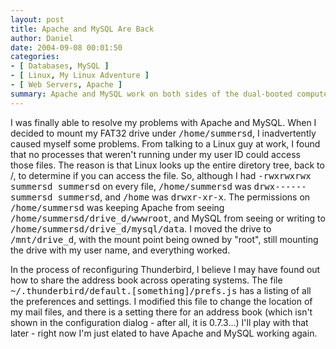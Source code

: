 ```yaml
---
layout: post
title: Apache and MySQL Are Back
author: Daniel
date: 2004-09-08 00:01:50
categories:
- [ Databases, MySQL ]
- [ Linux, My Linux Adventure ]
- [ Web Servers, Apache ]
summary: Apache and MySQL work on both sides of the dual-booted computer now
---
```


I was finally able to resolve my problems with Apache and MySQL. When I decided to mount my FAT32 drive under <tt>/home/summersd</tt>, I inadvertently caused myself some problems. From talking to a Linux guy at work, I found that no processes that weren't running under my user ID could access those files. The reason is that Linux looks up the entire diretory tree, back to /, to determine if you can access the file. So, although I had <tt>-rwxrwxrwx summersd summersd</tt> on every file, <tt>/home/summersd</tt> was <tt>drwx------ summersd summersd</tt>, and <tt>/home</tt> was <tt>drwxr-xr-x</tt>. The permissions on <tt>/home/summersd</tt> was keeping Apache from seeing <tt>/home/summersd/drive\_d/wwwroot</tt>, and MySQL from seeing or writing to <tt>/home/summersd/drive\_d/mysql/data</tt>. I moved the drive to <tt>/mnt/drive\_d</tt>, with the mount point being owned by "root", still mounting the drive with my user name, and everything worked.

In the process of reconfiguring Thunderbird, I believe I may have found out how to share the address book across operating systems. The file <tt>~/.thunderbird/default.[something]/prefs.js</tt> has a listing of all the preferences and settings. I modified this file to change the location of my mail files, and there is a setting there for an address book (which isn't shown in the configuration dialog - after all, it is 0.7.3...) I'll play with that later - right now I'm just elated to have Apache and MySQL working again.
